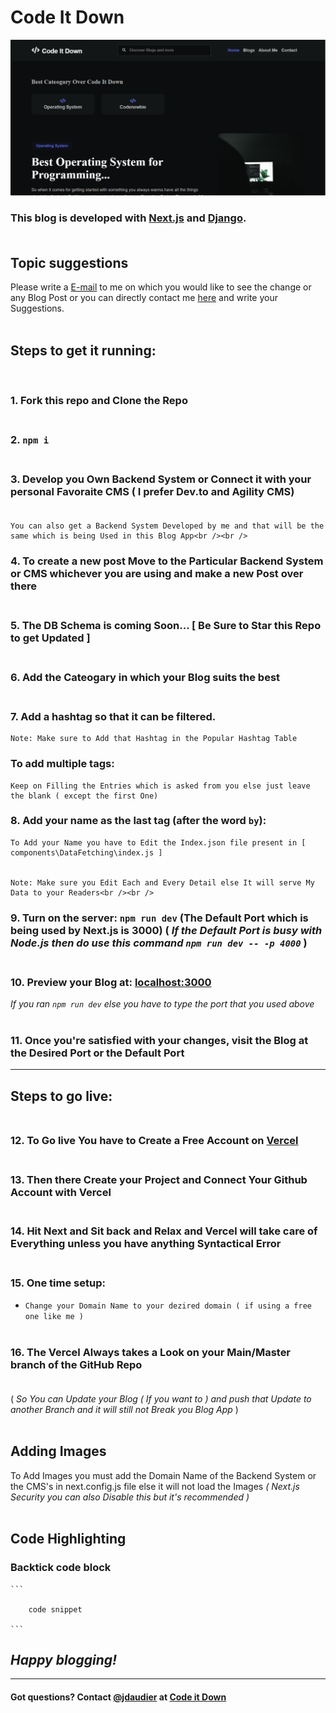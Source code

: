 # Code It Down
![screenshot](codeitdown.PNG)

### This blog is developed with [Next.js](https://nextjs.org/) and [Django](https://www.djangoproject.com/).<br /><br />

## Topic suggestions
Please write a [E-mail](mailto:coderaman07@gmail.com) to me on which you would like to see the change or any Blog Post or you can directly contact me [here](https://codeitdown.vercel.app/contact) and write your Suggestions.<br /><br />

## Steps to get it running:
<br />

### 1. Fork this repo and Clone the Repo<br /><br />

### 2. `npm i`<br /><br />

### 3. Develop you Own Backend System or Connect it with your personal Favoraite CMS ( I prefer Dev.to and Agility CMS)<br /><br />

    You can also get a Backend System Developed by me and that will be the same which is being Used in this Blog App<br /><br />

### 4. To create a new post Move to the Particular Backend System or CMS whichever you are using and make a new Post over there<br /><br />

### 5. The DB Schema is coming Soon... [ Be Sure to Star this Repo to get Updated ]<br /><br />

### 6. Add the Cateogary in which your Blog suits the best<br /><br />

### 7. Add a hashtag so that it can be filtered.

    Note: Make sure to Add that Hashtag in the Popular Hashtag Table

### To add multiple tags:

    Keep on Filling the Entries which is asked from you else just leave the blank ( except the first One)

### 8. Add your name as the last tag (after the word `by`):
    To Add your Name you have to Edit the Index.json file present in [ components\DataFetching\index.js ]


    Note: Make sure you Edit Each and Every Detail else It will serve My Data to your Readers<br /><br />

### 9. Turn on the server: `npm run dev` (The Default Port which is being used by Next.js is 3000) ( *If the Default Port is busy with Node.js then do use this command ```npm run dev -- -p 4000```* )<br /><br />

### 10. Preview your Blog at: [localhost:3000](http://localhost:3000)

*If you ran ```npm run dev``` else you have to type the port that you used above*<br /><br />

### 11. Once you're satisfied with your changes, visit the Blog at the Desired Port or the Default Port

----

## Steps to go live:<br /><br />

### 12. To Go live You have to Create a Free Account on [Vercel](https://vercel.com/)<br /><br />

### 13. Then there Create your Project and Connect Your Github Account with Vercel<br /><br />

### 14. Hit Next and Sit back and Relax and Vercel will take care of Everything unless you have anything Syntactical Error<br /><br />

### 15. One time setup:

* `Change your Domain Name to your dezired domain ( if using a free one like me )`<br /><br />

### 16. The Vercel Always takes a Look on your Main/Master branch of the GitHub Repo <br /><br />

( *So You can Update your Blog ( If you want to ) and push that Update to another Branch and it will still not Break you Blog App* )<br /><br />

## Adding Images
To Add Images you must add the Domain Name of the Backend System or the CMS's in next.config.js file else it will not load the Images *( Next.js Security you can also Disable this but it's recommended )*<br /><br />

## Code Highlighting

### Backtick code block

    ``` 

        code snippet

    ```




## *Happy blogging!*

***************************
#### Got questions? Contact [@jdaudier](https://github.com/coderaman07) at [Code it Down](https://codeitdown.vercel.app/contact)